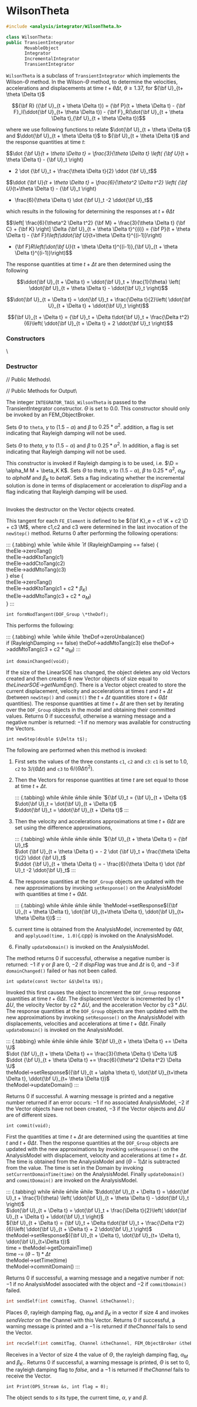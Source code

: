 # WilsonTheta 

```cpp
#include <analysis/integrator/WilsonTheta.h>

class WilsonTheta:
public TransientIntegrator
       MovableObject
       Integrator
       IncrementalIntegrator
       TransientIntegrator
```


`WilsonTheta` is a subclass of `TransientIntegrator` which implements the
Wilson-$\Theta$ method. In the Wilson-$\Theta$ method, to determine the
velocities, accelerations and displacements at time $t + \theta \Delta
t$, $\theta \ge 1.37$, for ${\bf U}_{t+ \theta \Delta t}$

$${\bf R} ({\bf U}_{t + \theta \Delta t}) = {\bf P}(t + \theta \Delta t) -
{\bf F}_I(\ddot{\bf U}_{t+ \theta \Delta t}) - {\bf F}_R(\dot{\bf U}_{t + \theta \Delta t},{\bf U}_{t + \theta \Delta t})$$

where we use following functions to relate $\dot{\bf U}_{t + \theta
\Delta t}$ and $\ddot{\bf U}_{t + \theta \Delta t}$ to ${\bf U}_{t + \theta \Delta
t}$ and the response quantities at time $t$:

$$\dot {\bf U}_{t + \theta \Delta t} = \frac{3}{\theta \Delta t} \left(
{\bf U}_{t + \theta \Delta t} - {\bf U}_t \right)
 - 2 \dot {\bf U}_t + \frac{\theta \Delta t}{2} \ddot {\bf U}_t$$

$$\ddot {\bf U}_{t + \theta \Delta t} = \frac{6}{\theta^2 \Delta t^2}
\left( {\bf U}_{t+\theta \Delta t} - {\bf U}_t \right)
 - \frac{6}{\theta \Delta t} \dot {\bf U}_t -2 \ddot{\bf U}_t$$

which results in the following for determining the responses at
$t + \theta \Delta t$

$$\left[ \frac{6}{\theta^2 \Delta t^2} {\bf M} + \frac{3}{\theta \Delta t}
{\bf C} + {\bf K} \right] \Delta {\bf U}_{t + \theta \Delta t}^{(i)} = {\bf P}(t + \theta
\Delta t) - {\bf F}_I\left(\ddot{\bf U}_{t+\theta \Delta  t}^{(i-1)}\right) 
- {\bf F}_R\left(\dot{\bf U}_{t + \theta \Delta t}^{(i-1)},{\bf U}_{t + \theta \Delta
t}^{(i-1)}\right)$$

The response quantities at time $t + \Delta t$ are then determined using
the following

$$\ddot{\bf U}_{t + \Delta t} = \ddot{\bf U}_t + \frac{1}{\theta} \left( \ddot{\bf U}_{t +
\theta \Delta t} - \ddot{\bf U}_t \right)$$

$$\dot{\bf U}_{t + \Delta t} = \dot{\bf U}_t + \frac{\Delta t}{2}\left( \ddot{\bf U}_{t +
\Delta t} + \ddot{\bf U}_t \right)$$

$${\bf U}_{t + \Delta t} = {\bf U}_t + \Delta t\dot{\bf U}_t + \frac{\Delta t^2}{6}\left(
\ddot{\bf U}_{t + \Delta t} + 2 \ddot{\bf U}_t \right)$$

### Constructors

\


### Destructor


// Public Methods\


// Public Methods for Output\



The integer `INTEGRATOR_TAGS_WilsonTheta` is passed to the
TransientIntegrator constructor. $\Theta$ is set to 0.0. This
constructor should only be invoked by an FEM_ObjectBroker.

Sets $\Theta$ to `theta`, $\gamma$ to $(1.5 - \alpha)$ and $\beta$ to
$0.25*\alpha^2$. addition, a flag is set indicating that Rayleigh
damping will not be used.

Sets $\Theta$ to *theta*, $\gamma$ to $(1.5 - \alpha)$ and $\beta$ to
$0.25*\alpha^2$. In addition, a flag is set indicating that Rayleigh
damping will not be used.

This constructor is invoked if Rayleigh damping is to be used, i.e.
$\D = \alpha_M M + \beta_K K$. Sets $\Theta$ to *theta*, $\gamma$ to
$(1.5 - \alpha)$, $\beta$ to $0.25*\alpha^2$, $\alpha_M$ to *alphaM* and
$\beta_K$ to *betaK*. Sets a flag indicating whether the incremental
solution is done in terms of displacement or acceleration to *dispFlag*
and a flag indicating that Rayleigh damping will be used.

\
Invokes the destructor on the Vector objects created.


This tangent for each `FE_Element` is defined to be ${\bf K}_e = c1 \K + c2  \D + c3 \M$, where c1,c2 and c3 were determined in the last
invocation of the `newStep()` method. Returns $0$ after performing the
following operations:

::: {.tabbing}
while ̄ while w̄hile ̄ if (RayleighDamping == false) {\
theEle-$>$zeroTang()\
theEle-$>$addKtoTang(c1)\
theEle-$>$addCtoTang(c2)\
theEle-$>$addMtoTang(c3)\
} else {\
theEle-$>$zeroTang()\
theEle-$>$addKtoTang(c1 + c2 \* $\beta_K$)\
theEle-$>$addMtoTang(c3 + c2 \* $\alpha_M$)\
}
:::


```{.cpp}
int formNodTangent(DOF_Group \*theDof);
```

This performs the following:

::: {.tabbing}
while ̄ while w̄hile ̄ theDof-$>$zeroUnbalance()\
if (RayleighDamping == false)
theDof-$>$addMtoTang(c3)
else
theDof-$>$addMtoTang(c3 + c2 \* $\alpha_M$)
:::


```{.cpp}
int domainChanged(void);
```

If the size of the LinearSOE has changed, the object deletes any old
Vectors created and then creates $6$ new Vector objects of size equal to
*theLinearSOE-$>$getNumEqn()*. There is a Vector object created to store
the current displacement, velocity and accelerations at times $t$ and
$t + \Delta t$ (between `newStep()` and `commit()` the $t + \Delta t$ quantities store $t + \Theta \Delta t$ quantities). The
response quantities at time $t + \Delta t$ are then set by iterating
over the `DOF_Group` objects in the model and obtaining their committed
values. Returns $0$ if successful, otherwise a warning message and a
negative number is returned: $-1$ if no memory was available for
constructing the Vectors.

```{.cpp}
int newStep(double $\Delta t$);
```

The following are performed when this method is invoked:

1.  First sets the values of the three constants `c1`, `c2` and `c3`:
`c1` is set to $1.0$, `c2` to $3 / (\Theta \Delta t)$ and `c3` to $6 / (\Theta \Delta t)^2)$.

2.  Then the Vectors for response quantities at time $t$ are set equal to those at time $t + \Delta t$.

    ::: {.tabbing}
    while w̄hile w̄hile w̄hile ̄ ${\bf U}_t = {\bf U}_{t + \Delta t}$\
    $\dot{\bf U}_t = \dot{\bf U}_{t + \Delta t}$\
    $\ddot{\bf U}_t = \ddot{\bf U}_{t + \Delta t}$
    :::

3.  Then the velocity and accelerations approximations at time
    $t + \Theta \Delta t$ are set using the difference approximations,

    ::: {.tabbing}
    while w̄hile w̄hile w̄hile ̄ ${\bf U}_{t + \theta \Delta t} = {\bf U}_t$\
    $\dot {\bf U}_{t + \theta \Delta t} = - 2 \dot {\bf U}_t + \frac{\theta
    \Delta t}{2} \ddot {\bf U}_t$\
    $\ddot {\bf U}_{t + \theta \Delta t} = - \frac{6}{\theta \Delta t}
    \dot {\bf U}_t -2 \ddot{\bf U}_t$
    :::

4.  The response quantities at the `DOF_Group` objects are updated with
    the new approximations by invoking `setResponse()` on the
    AnalysisModel with quantities at time $t + \Theta \Delta t$.

    ::: {.tabbing}
    while w̄hile w̄hile w̄hile ̄
    theModel-$>$setResponse$({\bf U}_{t + \theta \Delta t}, \dot{\bf U}_{t+\theta
    \Delta t}, \ddot{\bf U}_{t+ \theta \Delta t})$
    :::

5.  current time is obtained from the AnalysisModel, incremented by
    $\Theta \Delta t$, and `applyLoad(time, 1.0)`{.cpp} is invoked on the
    AnalysisModel.

6.  Finally `updateDomain()` is invoked on the AnalysisModel.

The method returns $0$ if successful, otherwise a negative number is
returned: $-1$ if $\gamma$ or $\beta$ are $0$, $-2$ if *dispFlag* was
true and $\Delta t$ is $0$, and $-3$ if `domainChanged()` failed or has
not been called.

```{.cpp}
int update(const Vector &$\Delta U$);
```

Invoked this first causes the object to increment the `DOF_Group` response
quantities at time $t + \Theta \Delta t$. The displacement Vector is
incremented by $c1 * \Delta U$, the velocity Vector by $c2 * \Delta U$,
and the acceleration Vector by $c3 * \Delta U$. The response quantities
at the `DOF_Group` objects are then updated with the new approximations by
invoking `setResponse()` on the AnalysisModel with displacements,
velocities and accelerations at time $t + \Theta \Delta t$. Finally
`updateDomain()` is invoked on the AnalysisModel.

::: {.tabbing}
while w̄hile w̄hile w̄hile ̄ ${\bf U}_{t + \theta \Delta t} += \Delta \U$\
$\dot {\bf U}_{t + \theta \Delta t} += \frac{3}{\theta \Delta t}
\Delta \U$\
$\ddot {\bf U}_{t + \theta \Delta t} += \frac{6}{\theta^2 \Delta
t^2} \Delta \U$\
theModel-$>$setResponse$({\bf U}_{t + \alpha \theta t}, \dot{\bf U}_{t+\theta
\Delta t}, \ddot{\bf U}_{t+ \theta \Delta t})$\
theModel-$>$updateDomain()
:::

Returns $0$ if successful. A warning message is printed and a negative
number returned if an error occurs: $-1$ if no associated AnalysisModel,
$-2$ if the Vector objects have not been created, $-3$ if the Vector
objects and $\Delta U$ are of different sizes.

```{.cpp}
int commit(void);
```

First the quantities at time $t + \Delta t$ are determined using the
quantities at time $t$ and $t + \Theta \Delta t$. Then the response
quantities at the `DOF_Group` objects are updated with the new
approximations by invoking `setResponse()` on the AnalysisModel with
displacement, velocity and accelerations at time $t +
\Delta t$. The time is obtained from the AnalysisModel and $(\Theta - 1) \Delta t$ is subtracted from the value. The time is set in the
Domain by invoking `setCurrentDomainTime(time)` on the AnalysisModel.
Finally `updateDomain()` and `commitDomain()` are invoked on the
AnalysisModel.

::: {.tabbing}
while w̄hile w̄hile w̄hile ̄
$\ddot{\bf U}_{t + \Delta t} = \ddot{\bf U}_t + \frac{1}{\theta} \left( \ddot{\bf U}_{t +
\theta \Delta t} - \ddot{\bf U}_t \right)$\
$\dot{\bf U}_{t + \Delta t} = \dot{\bf U}_t + \frac{\Delta t}{2}\left( \ddot{\bf U}_{t +
\Delta t} + \ddot{\bf U}_t \right)$\
${\bf U}_{t + \Delta t} = {\bf U}_t + \Delta t\dot{\bf U}_t + \frac{\Delta t^2}{6}\left(
\ddot{\bf U}_{t + \Delta t} + 2 \ddot{\bf U}_t \right)$\
theModel-$>$setResponse$({\bf U}_{t + \Delta t}, \dot{\bf U}_{t+
\Delta t}, \ddot{\bf U}_{t+\Delta t})$\
time = theModel-$>$getDomainTime()\
time -= $(\theta -1) * \Delta t$\
theModel-$>$setTime(time)\
theModel-$>$commitDomain()
:::

Returns $0$ if successful, a warning message and a negative number if
not: $-1$ if no AnalysisModel associated with the object and $-2$ if
`commitDomain()` failed.

```cpp
int sendSelf(int commitTag, Channel &theChannel);
```

Places $\Theta$, rayleigh damping flag, $\alpha_M$ and $\beta_K$ in a
vector if size 4 and invokes *sendVector* on the Channel with this
Vector. Returns $0$ if successful, a warning message is printed and a
$-1$ is returned if *theChannel* fails to send the Vector.

```cpp
int recvSelf(int commitTag, Channel &theChannel, FEM_ObjectBroker &theBroker);
```
Receives in a Vector of size 4 the value of $\Theta$, the rayleigh
damping flag, $\alpha_M$ and $\beta_K$.. Returns $0$ if successful, a
warning message is printed, $\Theta$ is set to $0$, the rayleigh damping
flag to *false*, and a $-1$ is returned if *theChannel* fails to receive the Vector.

```{.cpp}
int Print(OPS_Stream &s, int flag = 0);
```

The object sends to $s$ its type, the current time, $\alpha$, $\gamma$
and $\beta$.

